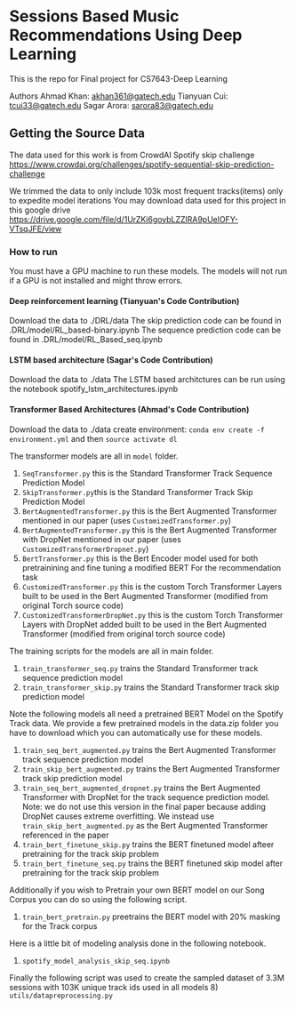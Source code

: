 # Sessions Based Music Recommendations Using Deep Learning

This is the repo for Final project for CS7643-Deep Learning

Authors
Ahmad Khan: akhan361@gatech.edu
Tianyuan Cui: tcui33@gatech.edu
Sagar Arora: sarora83@gatech.edu

## Getting the Source Data

The data used for this work is from CrowdAI Spotify skip challenge
https://www.crowdai.org/challenges/spotify-sequential-skip-prediction-challenge

We trimmed the data to only include 103k most frequent tracks(items) only to expedite model iterations
You may download data used for this project in this google drive https://drive.google.com/file/d/1UrZKi6goybLZZlRA9pUelOFY-VTsqJFE/view


### How to run
You must have a GPU machine to run these models. The models will not run if a GPU is not installed and might throw errors.

#### Deep reinforcement learning (Tianyuan's Code Contribution)
Download the data to ./DRL/data 
The skip prediction code can be found in .DRL/model/RL_based-binary.ipynb
The sequence prediction code can be found in .DRL/model/RL_Based_seq.ipynb

#### LSTM based architecture (Sagar's Code Contribution)
Download the data to ./data
The LSTM based architctures can be run using the notebook spotify_lstm_architectures.ipynb

#### Transformer Based Architectures (Ahmad's Code Contribution)
Download the data to ./data
create  environment: `conda env create -f environment.yml`
and then `source activate dl`

The transformer models are all in `model` folder.
1) `SeqTransformer.py` this is the Standard Transformer Track Sequence Prediction Model
2) `SkipTransformer.py`this is the Standard Transformer Track Skip Prediction Model
3) `BertAugmentedTransformer.py` this is the Bert Augmented Transformer mentioned in our paper (uses `CustomizedTransformer.py`)
4) `BertAugmentedTransformer.py` this is the Bert Augmented Transformer with DropNet mentioned in our paper (uses `CustomizedTransformerDropnet.py`)
5) `BertTransformer.py` this is the Bert Encoder model used for both pretrainining and fine tuning a modified BERT For the recommendation task
6)  `CustomizedTransformer.py` this is the custom Torch Transformer Layers built to be used in the Bert Augmented Transformer (modified from original Torch source code)
7)  `CustomizedTransformerDropNet.py` this is the custom Torch Transformer Layers with DropNet added built to be used in the Bert Augmented Transformer (modified from original torch source code)

The training scripts for the models are all in main folder.
1) `train_transformer_seq.py` trains the Standard Transformer track sequence prediction model
2) `train_transformer_skip.py` trains the Standard Transformer track skip prediction model

Note the following models all need a pretrained BERT Model on the Spotify Track data. We provide a few pretrained models in the data.zip folder you have to download which you can automatically use for these models.
1) `train_seq_bert_augmented.py` trains the Bert Augmented Transformer track sequence prediction model
2) `train_skip_bert_augmented.py` trains the Bert Augmented Transformer track skip prediction model
3) `train_seq_bert_augmented_dropnet.py` trains the Bert Augmented Transformer with DropNet for the track sequence prediction model. Note: we do not use this version in the final paper because adding DropNet causes extreme overfitting. We instead use `train_skip_bert_augmented.py` as the Bert     Augmented Transformer referenced in the paper
4) `train_bert_finetune_skip.py` trains the BERT finetuned model afteer pretraining for the track skip problem
5) `train_bert_finetune_seq.py` trains the BERT finetuned skip model after pretraining for the track skip problem

Additionally if you wish to Pretrain your own BERT model on our Song Corpus you can do so using the following script.
1) `train_bert_pretrain.py` preetrains the BERT model with 20% masking for the Track corpus

Here is a little bit of modeling analysis done in the following notebook.
1) `spotify_model_analysis_skip_seq.ipynb`

Finally the following script was used to create the sampled dataset of 3.3M sessions with 103K unique track ids used in all models
8) `utils/datapreprocessing.py`
####
